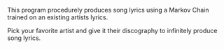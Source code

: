 This program procedurely produces song lyrics using a Markov Chain trained on an existing artists lyrics.

Pick your favorite artist and give it their discography to infinitely produce song lyrics.
